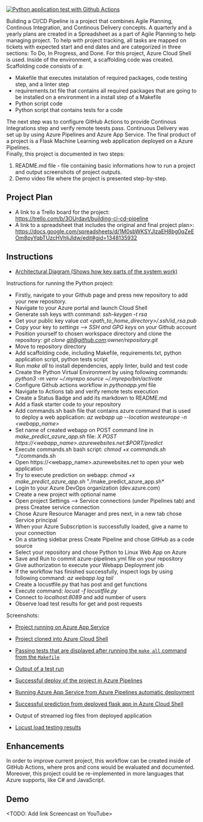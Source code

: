 [![Python application test with Github Actions](https://github.com/sljepic/build-ci-cd-project/actions/workflows/pythonapp.yml/badge.svg)](https://github.com/sljepic/build-ci-cd-project/actions/workflows/pythonapp.yml)

Building a CI/CD Pipeline is a project that combines Agile Planning, Continous Integration, and Continous Delivery concepts. A quarterly and a yearly plans are created in a Spreadsheet as a part of Agile Planning to help managing project. To help with project tracking, all tasks are mapped on tickets with expected start and end dates and are categorized in three sections: To Do, In Progress, and Done. For this project, Azure Cloud Shell is used. Inside of the environment, a scaffolding code was created. Scaffolding code consists of a: 
* Makefile that executes instalation of required packages, code testing step, and a linter step
* requirements.txt file that contains all required packages that are going to be installed on a environment in a install step of a Makefile
* Python script code
* Python script that contains tests for a code  

The next step was to configure GitHub Actions to provide Continous Integrations step and verify remote teests pass. Continuous Delivery was set up by using Azure Pipelines and Azure App Service. The final product of a project is a Flask Machine Learning web application deployed on a Azure Pipelines.  
Finally, this project is documented in two steps:
1. README.md file - file containing basic informations how to run a project and output screenshots of project outputs.
2. Demo video file where the project is presented step-by-step.

## Project Plan

* A link to a Trello board for the project: https://trello.com/b/3OUrdavt/building-ci-cd-pipeline
* A link to a spreadsheet that includes the original and final project plan>: https://docs.google.com/spreadsheets/d/1M0sbWKSYJlzaEH8bg0qZeEOm8pyYqbTUzcHVhljJldw/edit#gid=1348135932

## Instructions
  
* [Architectural Diagram (Shows how key parts of the system work)](https://github.com/sljepic/build-ci-cd-project/blob/main/screenshots/architecture_diagram.png)

Instructions for running the Python project:

* Firstly, navigate to your Github page and press new repository to add your new repository.
* Navigate to your Azure portal and launch Cloud Shell
* Generate ssh keys with command:
    *ssh-keygen -t rsa* 
* Get your public key value
    *cat <path_to_home_directory>/.ssh/id_rsa.pub*
* Copy your key to *settings -->  SSH and GPG keys* on your Github account
* Position yourself to chosen workspace directory and clone the repository:
    *git clone git@github.com:owner/repository.git*
* Move to repository directory
* Add scaffolding code, including Makefile, requirements.txt, python application script, python tests script
* Run *make all* to install dependencies, apply linter, build and test code
* Create the Python Virtual Environment by using following commands:
    *python3 -m venv ~/.myrepo*
    *source ~/.myrepo/bin/activate*
* Configure Github actions workflow in *pythonapp.yml* file
* Navigate to Actions tab and verify remote tests execution
* Create a Status Badge and add its markdown to README.md
* Add a flask starter code to your repository
* Add commands.sh bash file that contains azure command that is used to deploy a web application:
     *az webapp up --location westeurope -n <webapp_name>*
* Set name of created webapp on POST command line in *make_predict_azure_app.sh* file:  *X POST https://<webapp_name>.azurewebsites.net:$PORT/predict*
* Execute commands.sh bash script:
      *chmod +x commands.sh*
      *./commands.sh
* Open https://<webapp_name>.azurewebsites.net to open your web application
* Try to execute prediction on webapp:
      *chmod +x make_predict_azure_app.sh*
      "./make_predict_azure_app.sh*
* Login to your Azure DevOps organization (dev.azure.com)
* Create a new project with optional name
* Open project Settings --> Service connections (under Pipelines tab) and press Createe service connection
* Chose Azure Resource Manager and pres next, in a new tab chose Service principal
* When your Azure Subscription is successfully loaded, give a name to your connection
* On a starting sidebar press Create Pipeline and chose GitHub as a code source
* Select your repository and chose Python to Linux Web App on Azure
* Save and Run to commit azure-pipelines.yml file on your repository
* Give authorization to execute your Webapp Deployment job
* If the workflow has finished successfully, inspect logs by using following command:
      *az webapp log tail*
* Create a locustfile.py that has post and get functions
* Execute command:
      *locust -f locustfile.py*
* Connect to *localhost:8089* and add number of users
* Observe load test results for get and post requests

Screenshots:

* [Project running on Azure App Service](https://github.com/sljepic/build-ci-cd-project/blob/main/screenshots/webappdeployed.PNG)

* [Project cloned into Azure Cloud Shell](https://github.com/sljepic/build-ci-cd-project/blob/main/screenshots/cloned_project.PNG)

* [Passing tests that are displayed after running the `make all` command from the `Makefile`](https://github.com/sljepic/build-ci-cd-project/blob/main/screenshots/make_all_test_success.PNG)

* [Output of a test run](https://github.com/sljepic/build-ci-cd-project/blob/main/screenshots/github_actions_pr.PNG)

* [Successful deploy of the project in Azure Pipelines](https://github.com/sljepic/build-ci-cd-project/blob/main/screenshots/azure_pipelines.PNG) 

* [Running Azure App Service from Azure Pipelines automatic deployment](https://github.com/sljepic/build-ci-cd-project/blob/main/screenshots/azure_pipelines_deploy_azure_web_app.PNG)

* [Successful prediction from deployed flask app in Azure Cloud Shell](https://github.com/sljepic/build-ci-cd-project/blob/main/screenshots/succesfull_prediction.PNG)

* Output of streamed log files from deployed application

* [Locust load testing results](https://github.com/sljepic/build-ci-cd-project/blob/main/screenshots/locust_output.PNG)

>

## Enhancements

In order to improve current project, this workflow can be created inside of GitHub Actions, where pros and cons would be evaluated and documented. Moreover, this project could be re-implemented in more languages that Azure supports, like C# and JavaScript.


## Demo 

<TODO: Add link Screencast on YouTube>



